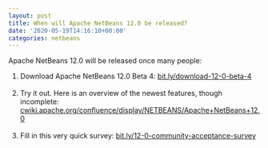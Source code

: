 ```yaml
---
layout: post
title: When will Apache NetBeans 12.0 be released?
date: '2020-05-19T14:16:10+00:00'
categories: netbeans
---
```

Apache NetBeans 12.0 will be released once many people:
<ol>
<li>Download Apache NetBeans 12.0 Beta 4: <a href="https://bit.ly/download-12-0-beta-4">bit.ly/download-12-0-beta-4</a><br/><br/></li>
<li>Try it out. Here is an overview of the newest features, though incomplete: <a href="https://cwiki.apache.org/confluence/display/NETBEANS/Apache+NetBeans+12.0">cwiki.apache.org/confluence/display/NETBEANS/Apache+NetBeans+12.0</a><br/><br/></li>
<li>Fill in this very quick survey: <a href="https://bit.ly/12-0-community-acceptance-survey">bit.ly/12-0-community-acceptance-survey</a></li>
</ol>
